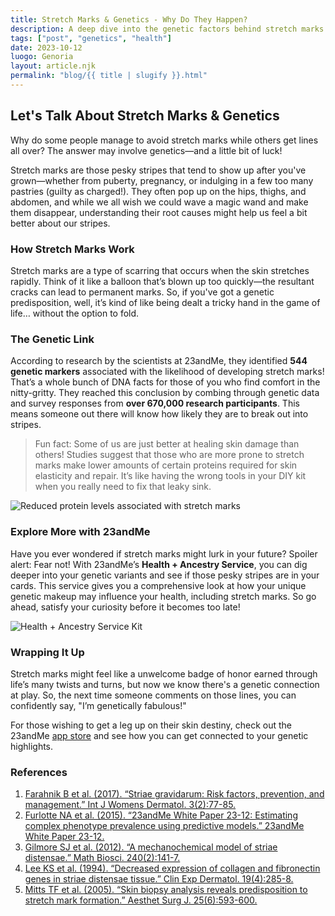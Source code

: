 ```yaml
---
title: Stretch Marks & Genetics - Why Do They Happen?
description: A deep dive into the genetic factors behind stretch marks and how you can potentially uncover your predisposition.
tags: ["post", "genetics", "health"]
date: 2023-10-12
luogo: Genoria
layout: article.njk
permalink: "blog/{{ title | slugify }}.html"
---
```


Let's Talk About Stretch Marks & Genetics
----------------------------------------

Why do some people manage to avoid stretch marks while others get lines all over? The answer may involve genetics—and a little bit of luck! 

Stretch marks are those pesky stripes that tend to show up after you've grown—whether from puberty, pregnancy, or indulging in a few too many pastries (guilty as charged!). They often pop up on the hips, thighs, and abdomen, and while we all wish we could wave a magic wand and make them disappear, understanding their root causes might help us feel a bit better about our stripes. 

### How Stretch Marks Work
Stretch marks are a type of scarring that occurs when the skin stretches rapidly. Think of it like a balloon that’s blown up too quickly—the resultant cracks can lead to permanent marks. So, if you've got a genetic predisposition, well, it’s kind of like being dealt a tricky hand in the game of life… without the option to fold.

### The Genetic Link
According to research by the scientists at 23andMe, they identified **544 genetic markers** associated with the likelihood of developing stretch marks! That’s a whole bunch of DNA facts for those of you who find comfort in the nitty-gritty. They reached this conclusion by combing through genetic data and survey responses from **over 670,000 research participants**. This means someone out there will know how likely they are to break out into stripes.

> Fun fact: Some of us are just better at healing skin damage than others! Studies suggest that those who are more prone to stretch marks make lower amounts of certain proteins required for skin elasticity and repair. It’s like having the wrong tools in your DIY kit when you really need to fix that leaky sink.

![Reduced protein levels associated with stretch marks](https://pub-prd-seohub-us-west-2.s3.us-west-2.amazonaws.com/wp-content/uploads/sites/2/2021/07/story_stretch_marks.66ac2ea08529.png)

### Explore More with 23andMe
Have you ever wondered if stretch marks might lurk in your future? Spoiler alert: Fear not! With 23andMe’s **Health + Ancestry Service**, you can dig deeper into your genetic variants and see if those pesky stripes are in your cards. This service gives you a comprehensive look at how your unique genetic makeup may influence your health, including stretch marks. So go ahead, satisfy your curiosity before it becomes too late!

![Health + Ancestry Service Kit](https://pub-prd-seohub-us-west-2.s3.us-west-2.amazonaws.com/wp-content/uploads/sites/2/2022/03/HA-Kit-Image-1.png)

### Wrapping It Up
Stretch marks might feel like a unwelcome badge of honor earned through life’s many twists and turns, but now we know there's a genetic connection at play. So, the next time someone comments on those lines, you can confidently say, "I’m genetically fabulous!" 

For those wishing to get a leg up on their skin destiny, check out the 23andMe [app store](https://www.GenePlaza.com/app-store) and see how you can get connected to your genetic highlights.

### References
1. [Farahnik B et al. (2017). “Striae gravidarum: Risk factors, prevention, and management.” Int J Womens Dermatol. 3(2):77-85.](https://www.ncbi.nlm.nih.gov/pubmed/28560300)
2. [Furlotte NA et al. (2015). “23andMe White Paper 23-12: Estimating complex phenotype prevalence using predictive models.” 23andMe White Paper 23-12.](https://permalinks.23andme.com/pdf/23-12_predictivemodel_methodology_02oct2015.pdf)
3. [Gilmore SJ et al. (2012). “A mechanochemical model of striae distensae.” Math Biosci. 240(2):141-7.](https://www.ncbi.nlm.nih.gov/pubmed/22796062)
4. [Lee KS et al. (1994). “Decreased expression of collagen and fibronectin genes in striae distensae tissue.” Clin Exp Dermatol. 19(4):285-8.](https://www.ncbi.nlm.nih.gov/pubmed/7955466)
5. [Mitts TF et al. (2005). “Skin biopsy analysis reveals predisposition to stretch mark formation.” Aesthet Surg J. 25(6):593-600.](https://www.ncbi.nlm.nih.gov/pubmed/19338863)